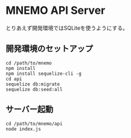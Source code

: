 # MNEMO API Server

とりあえず開発環境ではSQLiteを使うようにする。

## 開発環境のセットアップ

```
cd /path/to/mnemo
npm install
npm install sequelize-cli -g
cd api
sequelize db:migrate
sequelize db:seed:all
```

## サーバー起動

```
cd /path/to/mnemo/api
node index.js
```
